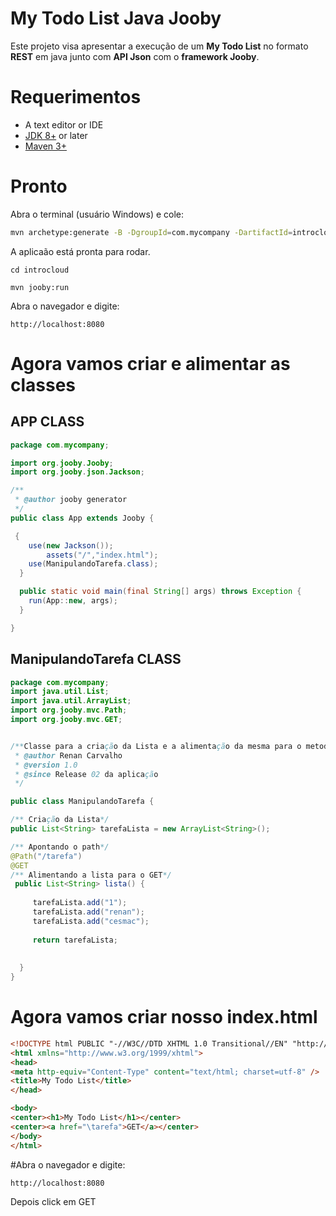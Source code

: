 # My Todo List Java Jooby

Este projeto visa apresentar a execução de um **My Todo List** no formato **REST** em java junto com **API Json** com o **framework Jooby**.

# Requerimentos

* A text editor or IDE
* [JDK 8+](http://www.oracle.com/technetwork/java/javase/downloads/index.html) or later
* [Maven 3+](http://maven.apache.org/)


# Pronto

Abra o terminal (usuário Windows) e cole:

```bash
mvn archetype:generate -B -DgroupId=com.mycompany -DartifactId=introcloud -Dversion=1.0-SNAPSHOT -DarchetypeArtifactId=jooby-archetype -DarchetypeGroupId=org.jooby -DarchetypeVersion=1.0.0.CR2
```

A aplicaão está pronta para rodar.

```
cd introcloud

mvn jooby:run
```

Abra o navegador e digite:

```
http://localhost:8080
```
# Agora vamos criar e alimentar as classes

## APP CLASS
```java
package com.mycompany;

import org.jooby.Jooby;
import org.jooby.json.Jackson;

/**
 * @author jooby generator
 */
public class App extends Jooby {

 {
	use(new Jackson());
        assets("/","index.html");
    use(ManipulandoTarefa.class);
  }

  public static void main(final String[] args) throws Exception {
    run(App::new, args);
  }

}
```
## ManipulandoTarefa CLASS
```java
package com.mycompany;
import java.util.List;
import java.util.ArrayList;
import org.jooby.mvc.Path;
import org.jooby.mvc.GET;


/**Classe para a criação da Lista e a alimentação da mesma para o metodo GET.
 * @author Renan Carvalho
 * @version 1.0
 * @since Release 02 da aplicação
 */

public class ManipulandoTarefa {

/** Criação da Lista*/    
public List<String> tarefaLista = new ArrayList<String>();

/** Apontando o path*/ 
@Path("/tarefa")
@GET
/** Alimentando a lista para o GET*/ 
 public List<String> lista() {
     
     tarefaLista.add("1");
     tarefaLista.add("renan");
     tarefaLista.add("cesmac");
     
     return tarefaLista;
     
     
  }
}
```

# Agora vamos criar nosso index.html
```html
<!DOCTYPE html PUBLIC "-//W3C//DTD XHTML 1.0 Transitional//EN" "http://www.w3.org/TR/xhtml1/DTD/xhtml1-transitional.dtd">
<html xmlns="http://www.w3.org/1999/xhtml">
<head>
<meta http-equiv="Content-Type" content="text/html; charset=utf-8" />
<title>My Todo List</title>
</head>

<body>
<center><h1>My Todo List</h1></center>
<center><a href="\tarefa">GET</a></center>
</body>
</html>
```
#Abra o navegador e digite:

```
http://localhost:8080
```
Depois click em GET
```




